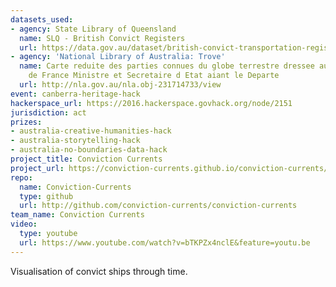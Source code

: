```yaml
---
datasets_used:
- agency: State Library of Queensland
  name: SLQ - British Convict Registers
  url: https://data.gov.au/dataset/british-convict-transportation-registers/resource/6ab35f9a-e476-4d29-84de-2e18d1e704c7
- agency: 'National Library of Australia: Trove'
  name: Carte reduite des parties connues du globe terrestre dressee au Depost des Cartes Plans et Journaux de la Marine pour le Service des Vaisseaux Francais / par ordre de M. de Machault Garde des Sceaux
    de France Ministre et Secretaire d Etat aiant le Departe
  url: http://nla.gov.au/nla.obj-231714733/view
event: canberra-heritage-hack
hackerspace_url: https://2016.hackerspace.govhack.org/node/2151
jurisdiction: act
prizes:
- australia-creative-humanities-hack
- australia-storytelling-hack
- australia-no-boundaries-data-hack
project_title: Conviction Currents
project_url: https://conviction-currents.github.io/conviction-currents/
repo:
  name: Conviction-Currents
  type: github
  url: http://github.com/conviction-currents/conviction-currents
team_name: Conviction Currents
video:
  type: youtube
  url: https://www.youtube.com/watch?v=bTKPZx4nclE&feature=youtu.be
---
```


Visualisation of convict ships through time.